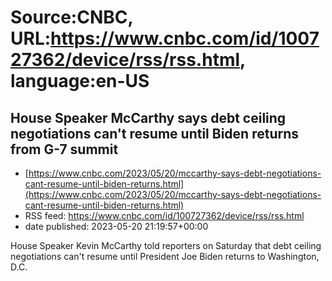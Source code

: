 # Source:CNBC, URL:https://www.cnbc.com/id/100727362/device/rss/rss.html, language:en-US

## House Speaker McCarthy says debt ceiling negotiations can't resume until Biden returns from G-7 summit
 - [https://www.cnbc.com/2023/05/20/mccarthy-says-debt-negotiations-cant-resume-until-biden-returns.html](https://www.cnbc.com/2023/05/20/mccarthy-says-debt-negotiations-cant-resume-until-biden-returns.html)
 - RSS feed: https://www.cnbc.com/id/100727362/device/rss/rss.html
 - date published: 2023-05-20 21:19:57+00:00

House Speaker Kevin McCarthy told reporters on Saturday that debt ceiling negotiations can't resume until President Joe Biden returns to Washington, D.C.

